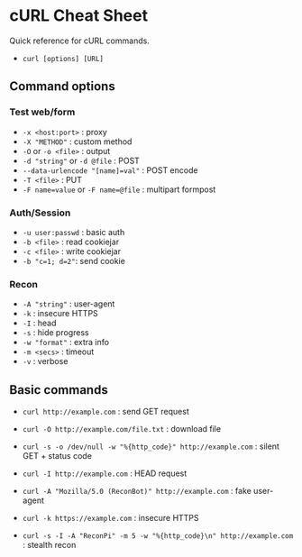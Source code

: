 # cURL Cheat Sheet
Quick reference for cURL commands.

- `curl [options] [URL]`

## Command options

### Test web/form
- `-x <host:port>` : proxy
- `-X "METHOD"` : custom method
- `-O` or `-o <file>` : output
- `-d "string"` or `-d @file` : POST
- `--data-urlencode "[name]=val"` : POST encode
- `-T <file>` : PUT
- `-F name=value` or `-F name=@file` : multipart formpost
### Auth/Session
- `-u user:passwd` : basic auth
- `-b <file>` : read cookiejar
- `-c <file>` : write cookiejar
- `-b "c=1; d=2"`: send cookie
### Recon
- `-A "string"` : user-agent
- `-k` : insecure HTTPS
- `-I` : head
- `-s` : hide progress
- `-w "format"` : extra info
- `-m <secs>` : timeout
- `-v` : verbose

## Basic commands

- `curl http://example.com` : send GET request

- `curl -O http://example.com/file.txt` : download file

- `curl -s -o /dev/null -w "%{http_code}" http://example.com` : silent GET + status code

- `curl -I http://example.com` : HEAD request 

- `curl -A "Mozilla/5.0 (ReconBot)" http://example.com` : fake user-agent

- `curl -k https://example.com` : insecure HTTPS

- `curl -s -I -A "ReconPi" -m 5 -w "%{http_code}\n" http://example.com` : stealth recon